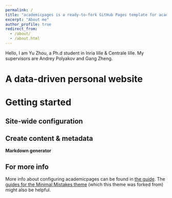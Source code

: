 ```yaml
---
permalink: /
title: "academicpages is a ready-to-fork GitHub Pages template for academic personal websites"
excerpt: "About me"
author_profile: true
redirect_from: 
  - /about/
  - /about.html
---
```


Hello, I am Yu Zhou, a Ph.d student in Inria lille & Centrale lille. My supervisors are Andrey Polyakov and Gang Zheng.

A data-driven personal website
======


Getting started
======


Site-wide configuration
------


Create content & metadata
------


**Markdown generator**


For more info
------
More info about configuring academicpages can be found in [the guide](https://academicpages.github.io/markdown/). The [guides for the Minimal Mistakes theme](https://mmistakes.github.io/minimal-mistakes/docs/configuration/) (which this theme was forked from) might also be helpful.
